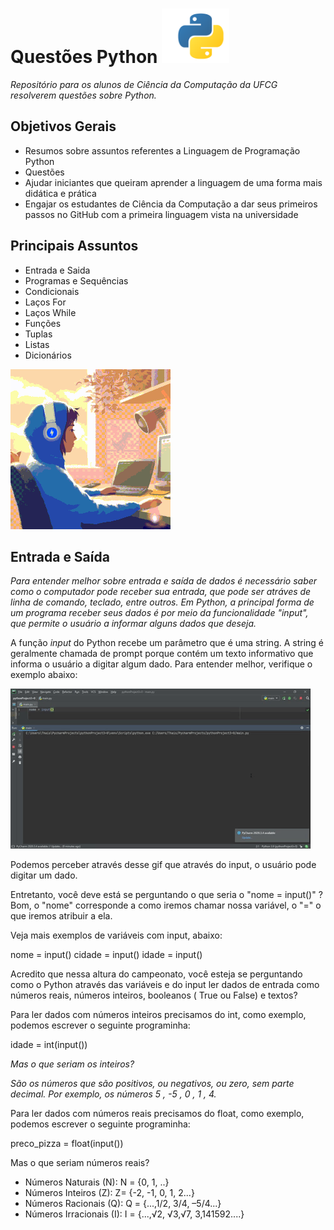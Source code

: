 # Questões Python ![](https://github.com/Thairocine/Quest-esPython/blob/main/Captura%20de%20tela%20de%202021-03-21%2008-08-21.png)

_Repositório para os alunos de Ciência da Computação da UFCG resolverem questões sobre Python._ 


## Objetivos Gerais 

- Resumos sobre assuntos referentes a Linguagem de Programação Python 
- Questões 
- Ajudar iniciantes que queiram aprender a linguagem de uma forma mais didática e prática 
- Engajar os estudantes de Ciência da Computação a dar seus primeiros passos no GitHub com a primeira linguagem vista na universidade

## Principais Assuntos 

- Entrada e Saida 
- Programas e Sequências 
- Condicionais 
- Laços For 
- Laços While
- Funções 
- Tuplas
- Listas
- Dicionários 

![Primeiros Passos](https://github.com/Thairocine/Quest-esPython/blob/main/download.gif)   

## Entrada e Saída

_Para entender melhor sobre entrada e saída de dados é necessário saber como o computador pode receber sua entrada, que pode ser atráves de linha de comando, teclado, entre outros. Em Python, a principal forma de um programa receber seus dados é por meio da funcionalidade "input", que permite o usuário a informar alguns dados que deseja._ 

A função *input* do Python recebe um parâmetro que é uma string. A string é geralmente chamada de prompt porque contém um texto informativo que informa o usuário a digitar algum dado. Para entender melhor, verifique o exemplo abaixo: 


![](https://github.com/Thairocine/Quest-esPython/blob/main/giphy%20(1).gif)

Podemos perceber através desse gif que através do input, o usuário pode digitar um dado. 



Entretanto, você deve está se perguntando o que seria o "nome = input()" ? Bom, o "nome" corresponde a como iremos chamar nossa variável, o "=" o que iremos atribuir a ela. 

Veja mais exemplos de variáveis com input, abaixo: 

nome = input() 
cidade = input() 
idade = input() 

Acredito que nessa altura do campeonato, você esteja se perguntando como o Python através das variáveis e do input ler dados de entrada como números reais, números inteiros, booleanos ( True ou False) e textos? 

Para ler dados com números inteiros precisamos do int, como exemplo, podemos escrever o seguinte programinha:  

idade = int(input()) 

_Mas o que seriam os inteiros?_ 

_São os números que são positivos, ou negativos, ou zero, sem parte decimal. Por exemplo, os números 5 , -5 , 0 , 1 , 4._ 


Para ler dados com números reais precisamos do float, como exemplo, podemos escrever o seguinte programinha: 

preco_pizza = float(input())  

Mas o que seriam números reais? 

- Números Naturais (N): N = {0, 1, ..}
- Números Inteiros (Z): Z= {-2, -1, 0, 1, 2...}
- Números Racionais (Q): Q = {...,1/2, 3/4, –5/4...}
- Números Irracionais (I): I = {...,√2, √3,√7, 3,141592....}

